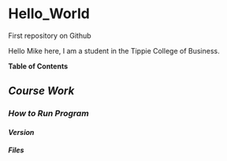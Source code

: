 # Hello_World
First repository on Github

Hello
Mike here, I am a student in the Tippie College of Business.


**Table of Contents**
## *Course Work*
### *How to Run Program*
#### *Version*
##### *Files*
